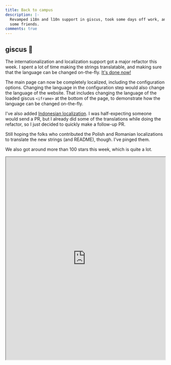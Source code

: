 ```yaml
---
title: Back to campus
description: |-
  Revamped i18n and l10n support in giscus, took some days off work, and helped
  some friends.
comments: true
---
```


## giscus 💎

The internationalization and localization support got a major refactor this
week. I spent a lot of time making the strings translatable, and making sure
that the language can be changed on-the-fly. [It's done now!][i18n-l10n]

The main page can now be completely localized, including the configuration
options. Changing the language in the configuration step would also change the
language of the website. That includes changing the language of the loaded
giscus `<iframe>` at the bottom of the page, to demonstrate how the language
can be changed on-the-fly.

I've also added [Indonesian localization][id-l10n]. I was half-expecting someone
would send a PR, but I already did some of the translations while doing the
refactor, so I just decided to quickly make a follow-up PR.

Still hoping the folks who contributed the Polish and Romanian localizations to
translate the new strings (and README), though. I've pinged them.

We also got around more than 100 stars this week, which is quite a lot.

<iframe
  width="100%"
  height="640"
  src="https://star-history.t9t.io/#giscus/giscus" />

Now I kinda wish I could make some money off this 😛

## Work

We had a national holiday on Wednesday. As I mentioned
[two weeks ago][21w41], I took the Thursday and Friday off. It's a much
needed mini-vacation, even though I ended up still writing code.

No TA duties this week because the students are having mid-term exams. Talk
about a great timing.

## Entertainment & Friends

Sam wanted me to teach him some Django and how to work with APIs. We decided to
go to my university on Thursday morning.

After we arrived, we ate [nasi kebuli][kebuli] I brought for breakfast. Then we
walked a few kilometers around my campus to get some fresh air. It was a bit
surreal to see how empty the place was. It's been a long time since I last went
there.

Sam was working on his personal website as part of learning Django and web
development in general. I taught him some template inheritance and CSS stuff.

He also had this idea of a small project that we could work on. It's going to
utilize some kind of a maps API and he asked me how to get started. He wanted to
try using the Google Maps API, so we played around with the
[official bindings][googlemaps-python] just to see whether the idea would work.
It kinda did! He was so stoked when we finally saw this image:

![Three markers on a map](/img/uploads/gmaps-result.png)

It was the result of some manual input processing in an IPython session, testing
our basic flow for the project. We're going to talk more about it when we make
some significant progress.

I have yet to teach him how to work with an API using plain HTTP requests (e.g.
via `requests` or `httpx`), though. However, I did show him some part of the
Google Maps library code that uses `requests` to make the API calls.

Those things pretty much took the whole day. We went home just after nightfall.
We took turns picking songs to play in his car. I _sang_ some songs, something I
had never seriously done in front of other people before. Testing the waters 🤷

---

A friend from university asked me to help her install a new SSD on her laptop on
Saturday. We met up on campus (again). Installing the SSD was quite tricky with
the way her laptop was built. We also replaced the optical drive with the old
hard drive using a caddy. That took around two hours.

That also means we had to reinstall Windows and some essential programs on the
SSD. At first, I didn't know that she also wanted the hard drive to be cleaned,
so I didn't touch it when installing Windows. It turns out that for some reason
Windows detected the bootloader on the hard drive and decided to reuse that
bootloader for the new installation, even though I opted for a fresh install. We
ended up redoing the installation.

We spent a few hours waiting for Genshin Impact to finish downloading. She loves
that game so much and seeing how fast it loads on SSD was really mindblowing for
her 🤯 (It went from minutes to seconds.)

She also wanted to install Ubuntu, so I put Ubuntu Budgie on it afterwards.

I'm happy that the whole thing went well. I'm also happy to see her again. The
last time we saw each other was back in March 2020. We've been friends since the
very beginning of our study, so it was weird not to see each other in the final
year.

---

I played some Final Fantasy XIV on Saturday. My high school friends and I also
hung out on Discord for a bit.

I'm thinking of playing FFXIV again with whatever time left tonight (it's almost
11PM here), but I'm also thinking of playing around with the instrument again.
Still undecided.

In any case... I have to go back to work tomorrow 🥲

[i18n-l10n]: https://github.com/giscus/giscus/pull/199
[id-l10n]: https://github.com/giscus/giscus/pull/200
[21w41]: /logs/21w41
[kebuli]: https://en.wikipedia.org/wiki/Nasi_kebuli
[googlemaps-python]: https://github.com/googlemaps/google-maps-services-python
